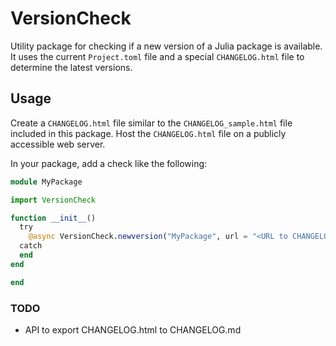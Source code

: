 # VersionCheck

Utility package for checking if a new version of a Julia package is available. It uses the current `Project.toml` file and a special `CHANGELOG.html` file to determine the latest versions.

## Usage

Create a `CHANGELOG.html` file similar to the `CHANGELOG_sample.html` file included in this package. Host the `CHANGELOG.html` file on a publicly accessible web server.

In your package, add a check like the following:

```julia
module MyPackage

import VersionCheck

function __init__()
  try
    @async VersionCheck.newversion("MyPackage", url = "<URL to CHANGELOG.html>")
  catch
  end
end

end
```

### TODO
* API to export CHANGELOG.html to CHANGELOG.md
